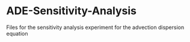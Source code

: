 # ADE-Sensitivity-Analysis
Files for the sensitivity analysis experiment for the advection dispersion equation
